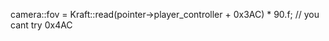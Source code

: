 
camera::fov = Kraft::read<float>(pointer->player_controller + 0x3AC) * 90.f; // you cant try 0x4AC

